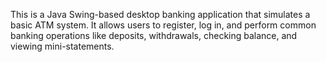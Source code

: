 This is a Java Swing-based desktop banking application that simulates a basic ATM system. It allows users to register, log in, and perform common banking operations like deposits, withdrawals, checking balance, and viewing mini-statements.

